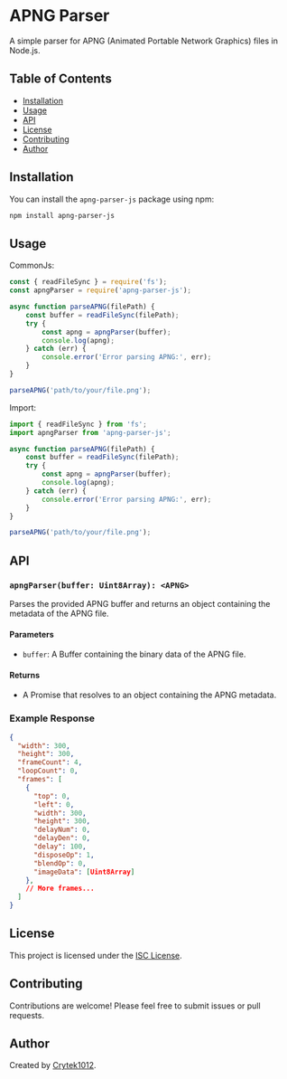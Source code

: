 # APNG Parser

A simple parser for APNG (Animated Portable Network Graphics) files in Node.js.

## Table of Contents

- [Installation](#installation)
- [Usage](#usage)
- [API](#api)
- [License](#license)
- [Contributing](#contributing)
- [Author](#author)

## Installation

You can install the `apng-parser-js` package using npm:

```bash
npm install apng-parser-js
```

## Usage

CommonJs:

```javascript
const { readFileSync } = require('fs');
const apngParser = require('apng-parser-js');

async function parseAPNG(filePath) {
    const buffer = readFileSync(filePath);
    try {
        const apng = apngParser(buffer);
        console.log(apng);
    } catch (err) {
        console.error('Error parsing APNG:', err);
    }
}

parseAPNG('path/to/your/file.png');
```

Import:

```javascript
import { readFileSync } from 'fs';
import apngParser from 'apng-parser-js';

async function parseAPNG(filePath) {
    const buffer = readFileSync(filePath);
    try {
        const apng = apngParser(buffer);
        console.log(apng);
    } catch (err) {
        console.error('Error parsing APNG:', err);
    }
}

parseAPNG('path/to/your/file.png');
```

## API

### `apngParser(buffer: Uint8Array): <APNG>`

Parses the provided APNG buffer and returns an object containing the metadata of the APNG file.

#### Parameters
- `buffer`: A Buffer containing the binary data of the APNG file.

#### Returns
- A Promise that resolves to an object containing the APNG metadata.

### Example Response

```json
{
  "width": 300,
  "height": 300,
  "frameCount": 4,
  "loopCount": 0,
  "frames": [
    {
      "top": 0,
      "left": 0,
      "width": 300,
      "height": 300,
      "delayNum": 0,
      "delayDen": 0,
      "delay": 100,
      "disposeOp": 1,
      "blendOp": 0,
      "imageData": [Uint8Array]
    },
    // More frames...
  ]
}
```

## License

This project is licensed under the [ISC License](LICENSE).

## Contributing

Contributions are welcome! Please feel free to submit issues or pull requests.

## Author

Created by [Crytek1012](https://github.com/Crytek1012).